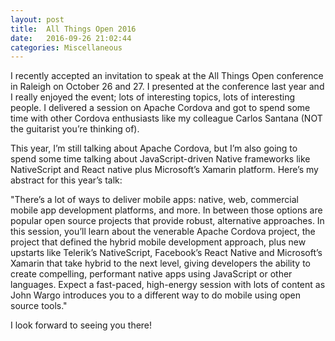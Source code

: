```yaml
---
layout: post
title:  All Things Open 2016
date:   2016-09-26 21:02:44
categories: Miscellaneous
---
```

I recently accepted an invitation to speak at the All Things Open conference in Raleigh on October 26 and 27. I presented at the conference last year and I really enjoyed the event; lots of interesting topics, lots of interesting people. I delivered a session on Apache Cordova and got to spend some time with other Cordova enthusiasts like my colleague Carlos Santana (NOT the guitarist you’re thinking of).

This year, I’m still talking about Apache Cordova, but I’m also going to spend some time talking about JavaScript-driven Native frameworks like NativeScript and React native plus Microsoft’s Xamarin platform. Here’s my abstract for this year’s talk:

"There’s a lot of ways to deliver mobile apps: native, web, commercial mobile app development platforms, and more. In between those options are popular open source projects that provide robust, alternative approaches. In this session, you’ll learn about the venerable Apache Cordova project, the project that defined the hybrid mobile development approach, plus new upstarts like Telerik’s NativeScript, Facebook’s React Native and Microsoft’s Xamarin that take hybrid to the next level, giving developers the ability to create compelling, performant native apps using JavaScript or other languages. Expect a fast-paced, high-energy session with lots of content as John Wargo introduces you to a different way to do mobile using open source tools."

I look forward to seeing you there!